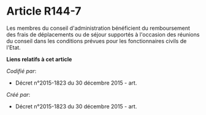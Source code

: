 # Article R144-7

Les membres du conseil d'administration bénéficient du remboursement des frais de déplacements ou de séjour supportés à
l'occasion des réunions du conseil dans les conditions prévues pour les fonctionnaires civils de l'Etat.

**Liens relatifs à cet article**

_Codifié par_:

  - Décret n°2015-1823 du 30 décembre 2015 - art.

_Créé par_:

  - Décret n°2015-1823 du 30 décembre 2015 - art.
